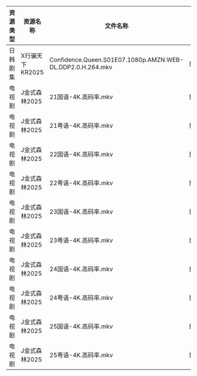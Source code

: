 | 资源类型 | 资源名称        | 文件名称                                                       | 分享链接                                | 更新时间                |
| ---- | ----------- | ---------------------------------------------------------- | ----------------------------------- | ------------------- |
| 日韩剧集 | X行骗天下KR2025 | Confidence.Queen.S01E07.1080p.AMZN.WEB-DL.DDP2.0.H.264.mkv | https://pan.quark.cn/s/463fe5d8abf1 | 2025-09-28 01:23:36 |
| 电视剧  | J金式森林2025   | 21国语-4K.高码率.mkv                                            | https://pan.quark.cn/s/8cefdb111488 | 2025-09-28 01:17:08 |
| 电视剧  | J金式森林2025   | 21粤语-4K.高码率.mkv                                            | https://pan.quark.cn/s/8cefdb111488 | 2025-09-28 01:17:05 |
| 电视剧  | J金式森林2025   | 22国语-4K.高码率.mkv                                            | https://pan.quark.cn/s/8cefdb111488 | 2025-09-28 01:16:56 |
| 电视剧  | J金式森林2025   | 22粤语-4K.高码率.mkv                                            | https://pan.quark.cn/s/8cefdb111488 | 2025-09-28 01:16:49 |
| 电视剧  | J金式森林2025   | 23国语-4K.高码率.mkv                                            | https://pan.quark.cn/s/8cefdb111488 | 2025-09-28 01:16:52 |
| 电视剧  | J金式森林2025   | 23粤语-4K.高码率.mkv                                            | https://pan.quark.cn/s/8cefdb111488 | 2025-09-28 01:16:28 |
| 电视剧  | J金式森林2025   | 24国语-4K.高码率.mkv                                            | https://pan.quark.cn/s/8cefdb111488 | 2025-09-28 01:16:37 |
| 电视剧  | J金式森林2025   | 24粤语-4K.高码率.mkv                                            | https://pan.quark.cn/s/8cefdb111488 | 2025-09-28 01:16:40 |
| 电视剧  | J金式森林2025   | 25国语-4K.高码率.mkv                                            | https://pan.quark.cn/s/8cefdb111488 | 2025-09-28 01:16:32 |
| 电视剧  | J金式森林2025   | 25粤语-4K.高码率.mkv                                            | https://pan.quark.cn/s/8cefdb111488 | 2025-09-28 01:16:45 |

